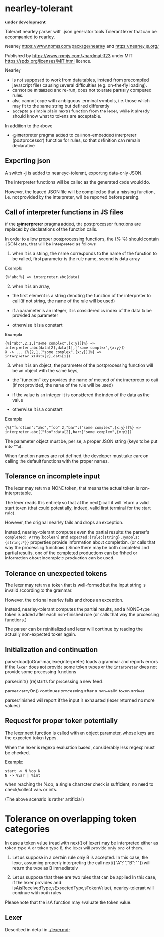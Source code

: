 # nearley-tolerant

**under development** 

Tolerant nearley parser with .json generator tools
Tolerant lexer that can be accompanied to nearley.


Nearley https://www.npmjs.com/package/nearley and https://nearley.js.org/

Published by https://www.npmjs.com/~hardmath123 under MIT https://spdx.org/licenses/MIT.html licence.




Nearley
- is not supposed to work from data tables, instead from precompiled javascript files causing several difficulties (e.g. on-the-fly loading).
- cannot be initialized and re-run, does not tolerate partially completed rules.
- also cannot cope with ambiguous terminal symbols, i.e. those which may fit to the same string but defined differently
- accepts a simple plain next() function from the lexer, while it already should know what to tokens are acceptable.

In addition to the above
- @interpreter pragma added to call non-embedded interpreter (postprocessor) function for rules, so that definition can remain declarative

## Exporting json

A switch **-j** is added to nearleyc-tolerant, exporting data-only JSON.

The interpreter functions will be called as the generated code would do.

However, the loaded JSON file will be compiled so that a missing function, i.e. not provided by the interpreter, will be reported before parsing.

## Call of interpreter functions in JS files

If the **@interpreter** pragma added, the postprocessor functions are replaced by declarations of the function calls.

In order to allow proper postprocessing functions, the {% %} should contain JSON data, that will be interpreted as follows

1. when it is a string, the name corresponds to the name of the function to be called, first parameter is the rule name, second is data array

Example
```
{%"abc"%} => interpreter.abc(data)
```

2. when it is an array,

 - the first element is a string denoting the function of the interpreter to call (if not string, the name of the rule will be used)

 - if a parameter is an integer, it is considered as index of the data to be provided as parameter

 - otherwise it is a constant

Example
```
{%["abc",2,1,["some complex",{x:y}]]%} => interpreter.abc(data[2],data[1],["some complex",{x:y}])
X -> ... {%[2,1,["some complex",{x:y}]]%} => interpreter.X(data[2],data[1])
```

3. when it is an object, the parameter of the postprocessing function will be an object with the same keys,

 - the "function" key provides the name of method of the interpreter to call (if not provided, the name of the rule will be used)

 - if the value is an integer, it is considered the index of the data as the value

 - otherwise it is a constant

 Example
 ```
 {%{"function":"abc","foo":2,"bar":["some complex",{x:y}]]%} => interpreter.abc({"foo":data[2],bar:["some complex",{x:y}])
 ```

The parameter object must be, per se, a proper JSON string (keys to be put into ""s).

When function names are not defined, the developer must take care on calling the default functions with the proper names.

## Tolerance on incomplete input

The lexer may return a NONE token, that means the actual token is non-interpretable.

The lexer reads this entirely so that at the next() call it will return a valid start token (that could potentially, indeed, valid first terminal for the start rule).

However, the original nearley fails and drops an exception.

Instead, nearley-tolerant computes even the partial results; the parser's ```completed: Array[boolean]``` and ```expected:{rule:{string},symbols:{string:*}}``` properties provide information about completion. (or calls that way the processing functions.) Since there may be both completed and partial results, one of the completed productions can be fished or information about incomplete production can be used.

## Tolerance on unexpected tokens

The lexer may return a token that is well-formed but the input string is invalid according to the grammar.

However, the original nearley fails and drops an exception.

Instead, nearley-tolerant computes the partial results, and a NONE-type token is added after each non-finished rule (or calls that way the processing functions.)

The parser can be reinitialized and lexer will continue by reading the actually non-expected token again.

## Initialization and continuation

parser.load(oGrammar,lexer,interpreter) loads a grammar and reports errors if the ```lexer``` does not provide some token types or the ```interpreter``` does not provide some processing functions

parser.init() (re)starts for processing a new feed.

parser.carryOn() continues processing after a non-valid token arrives

parser.finished will report if the input is exhausted (lexer returned no more values)

## Request for proper token potentially

The lexer.next function is called with an object parameter, whose keys are the expected token types.

When the lexer is regexp evaluation based, considerably less regexp must be checked.

Example:
```
start -> N %op N
N -> %var | %int
```
when reaching the %op, a single character check is sufficient, no need to check/collect vars or ints.

(The above scenario is rather artificial.)

# Tolerance on overlapping token categories

In case a token value (read with next() of lexer) may be interpreted either as token type A or token type B, the lexer will provide only one of them.

1. Let us suppose in a certain rule only B is accepted.
 In this case, the lexer, assuming properly interpreting the call next({"A":"","B":""}) will return the type as B immediately

2. Let us suppose that there are two rules that can be applied
 In this case, if the lexer provides and isA(sReceivedType,sExpectedType,sTokenValue), nearley-tolerant will continue with both rules

Please note that the isA function may evaluate the token value.

## Lexer

Described in detail in [./lexer.md](./lexer.md);

